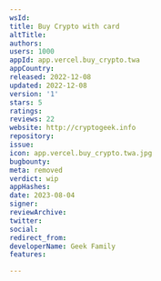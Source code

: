 ```yaml
---
wsId: 
title: Buy Crypto with card
altTitle: 
authors: 
users: 1000
appId: app.vercel.buy_crypto.twa
appCountry: 
released: 2022-12-08
updated: 2022-12-08
version: '1'
stars: 5
ratings: 
reviews: 22
website: http://cryptogeek.info
repository: 
issue: 
icon: app.vercel.buy_crypto.twa.jpg
bugbounty: 
meta: removed
verdict: wip
appHashes: 
date: 2023-08-04
signer: 
reviewArchive: 
twitter: 
social: 
redirect_from: 
developerName: Geek Family
features: 

---
```


